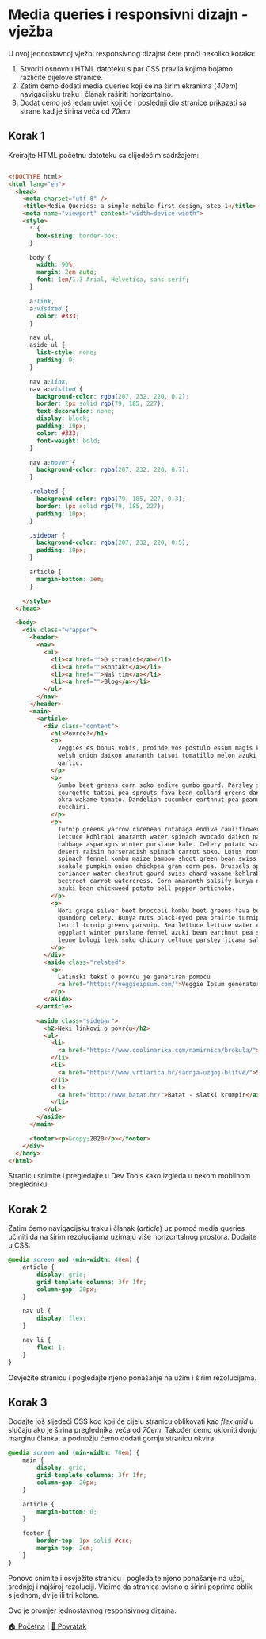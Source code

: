 # Media queries i responsivni dizajn - vježba

U ovoj jednostavnoj vježbi responsivnog dizajna ćete proći nekoliko koraka:
1. Stvoriti osnovnu HTML datoteku s par CSS pravila kojima bojamo različite dijelove stranice.
2. Zatim ćemo dodati media queries koji će na širim ekranima (_40em_) navigacijsku traku i članak raširiti horizontalno.
3. Dodat ćemo još jedan uvjet koji će i poslednji dio stranice prikazati sa strane kad je širina veća od _70em_.

## Korak 1
Kreirajte HTML početnu datoteku sa slijedećim sadržajem:

```html

<!DOCTYPE html>
<html lang="en">
  <head>
    <meta charset="utf-8" />
    <title>Media Queries: a simple mobile first design, step 1</title>
    <meta name="viewport" content="width=device-width">
    <style>
      * {
        box-sizing: border-box;
      }

      body {
        width: 90%;
        margin: 2em auto;
        font: 1em/1.3 Arial, Helvetica, sans-serif;
      }

      a:link,
      a:visited {
        color: #333;
      }

      nav ul,
      aside ul {
        list-style: none;
        padding: 0;
      }

      nav a:link,
      nav a:visited {
        background-color: rgba(207, 232, 220, 0.2);
        border: 2px solid rgb(79, 185, 227);
        text-decoration: none;
        display: block;
        padding: 10px;
        color: #333;
        font-weight: bold;
      }

      nav a:hover {
        background-color: rgba(207, 232, 220, 0.7);
      }

      .related {
        background-color: rgba(79, 185, 227, 0.3);
        border: 1px solid rgb(79, 185, 227);
        padding: 10px;
      }

      .sidebar {
        background-color: rgba(207, 232, 220, 0.5);
        padding: 10px;
      }

      article {
        margin-bottom: 1em;
      }

    </style>
  </head>

  <body>
    <div class="wrapper">
      <header>
        <nav>
          <ul>
            <li><a href="">O stranici</a></li>
            <li><a href="">Kontakt</a></li>
            <li><a href="">Naš tim</a></li>
            <li><a href="">Blog</a></li>
          </ul>
        </nav>
      </header>
      <main>
        <article>
          <div class="content">
            <h1>Povrće!</h1>
            <p>
              Veggies es bonus vobis, proinde vos postulo essum magis kohlrabi
              welsh onion daikon amaranth tatsoi tomatillo melon azuki bean
              garlic.
            </p>
            <p>
              Gumbo beet greens corn soko endive gumbo gourd. Parsley shallot
              courgette tatsoi pea sprouts fava bean collard greens dandelion
              okra wakame tomato. Dandelion cucumber earthnut pea peanut soko
              zucchini.
            </p>
            <p>
              Turnip greens yarrow ricebean rutabaga endive cauliflower sea
              lettuce kohlrabi amaranth water spinach avocado daikon napa
              cabbage asparagus winter purslane kale. Celery potato scallion
              desert raisin horseradish spinach carrot soko. Lotus root water
              spinach fennel kombu maize bamboo shoot green bean swiss chard
              seakale pumpkin onion chickpea gram corn pea. Brussels sprout
              coriander water chestnut gourd swiss chard wakame kohlrabi
              beetroot carrot watercress. Corn amaranth salsify bunya nuts nori
              azuki bean chickweed potato bell pepper artichoke.
            </p>
            <p>
              Nori grape silver beet broccoli kombu beet greens fava bean potato
              quandong celery. Bunya nuts black-eyed pea prairie turnip leek
              lentil turnip greens parsnip. Sea lettuce lettuce water chestnut
              eggplant winter purslane fennel azuki bean earthnut pea sierra
              leone bologi leek soko chicory celtuce parsley jícama salsify.
            </p>
          </div>
          <aside class="related">
            <p>
              Latinski tekst o povrću je generiran pomoću
              <a href="https://veggieipsum.com/">Veggie Ipsum generatora</a>.
            </p>
          </aside>
        </article>

        <aside class="sidebar">
          <h2>Neki linkovi o povrću</h2>
          <ul>
            <li>
              <a href="https://www.coolinarika.com/namirnica/brokula/">Kako pripremiti brokule</a>
            </li>
            <li>
              <a href="https://www.vrtlarica.hr/sadnja-uzgoj-blitve/">Sadnja i uzgoj blitve</a>
            </li>
            <li>
              <a href="http://www.batat.hr/">Batat - slatki krumpir</a>
            </li>
          </ul>
        </aside>
      </main>

      <footer><p>&copy;2020</p></footer>
    </div>
  </body>
</html>
```

Stranicu snimite i pregledajte u Dev Tools kako izgleda u nekom mobilnom pregledniku.

## Korak 2
Zatim ćemo navigacijsku traku i članak (_article_) uz pomoć media queries učiniti da na širim rezolucijama uzimaju više horizontalnog prostora. Dodajte u CSS:

```css
@media screen and (min-width: 40em) {
    article {
        display: grid;
        grid-template-columns: 3fr 1fr;
        column-gap: 20px;
    }

    nav ul {
        display: flex;
    }

    nav li {
        flex: 1;
    }
}
```
Osvježite stranicu i pogledajte njeno ponašanje na užim i širim rezolucijama.

## Korak 3
Dodajte još sljedeći CSS kod koji će cijelu stranicu oblikovati kao _flex grid_ u slučaju ako je širina preglednika veća od _70em_. Također ćemo ukloniti donju marginu članka, a podnožju ćemo dodati gornju stranicu okvira:

```css
@media screen and (min-width: 70em) {
    main {
        display: grid;
        grid-template-columns: 3fr 1fr;
        column-gap: 20px;
    }

    article {
        margin-bottom: 0;
    }

    footer {
        border-top: 1px solid #ccc;
        margin-top: 2em;
    }
}
```

Ponovo snimite i osvježite stranicu i pogledajte njeno ponašanje na užoj, srednjoj i najširoj rezoluciji. Vidimo da stranica ovisno o širini poprima oblik s jednom, dvije ili tri kolone.

Ovo je promjer jednostavnog responsivnog dizajna.

[🏠 Početna](../../.) | [📃 Povratak](../.)
